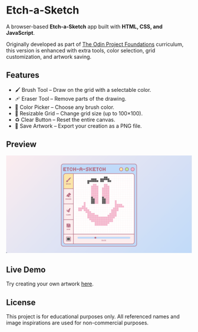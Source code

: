 # Etch-a-Sketch

A browser-based **Etch-a-Sketch** app built with **HTML, CSS, and JavaScript**.

Originally developed as part of [The Odin Project Foundations](https://www.theodinproject.com/paths/foundations/courses/foundations) curriculum, this version is enhanced with extra tools, color selection, grid customization, and artwork saving.

## Features

- 🖌️ Brush Tool – Draw on the grid with a selectable color.
- 🩹 Eraser Tool – Remove parts of the drawing.
- 🎨 Color Picker – Choose any brush color.
- 🔲 Resizable Grid – Change grid size (up to 100×100).
- ♻️ Clear Button – Reset the entire canvas.
- 💾 Save Artwork – Export your creation as a PNG file.

## Preview

![Preview](./images/preview/preview1.png)

## Live Demo
Try creating your own artwork [here](https://charmbun.github.io/etch-a-sketch/).

## License
This project is for educational purposes only.
All referenced names and image inspirations are used for non-commercial purposes.